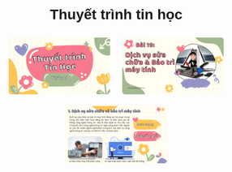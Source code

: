 <!DOCTYPE html>
<html lang="vi">
<head>
    <meta charset="UTF-8">
    <meta name="viewport" content="width=device-width, initial-scale=1.0">
    <title>Trang Web Ảnh</title>
    <style>
        body { font-family: Arial, sans-serif; text-align: center; margin: 20px; }
        .container { max-width: 600px; margin: auto; }
        .image-gallery img { width: 200px; height: auto; margin: 10px; border-radius: 5px; }
    </style>
</head>
<body>
    <div class="container">
        <h1>Thuyết trình tin học</h1>
        <div class="image-gallery">
            <a href="images/image1.jpg"><img src="1.png" alt="Ảnh 1"></a>
            <a href="images/image2.jpg"><img src="2.png" alt="Ảnh 2"></a>
            <a href="images/image3.jpg"><img src="3.png" alt="Ảnh 3"></a>
        </div>
    </div>
</body>
</html>
